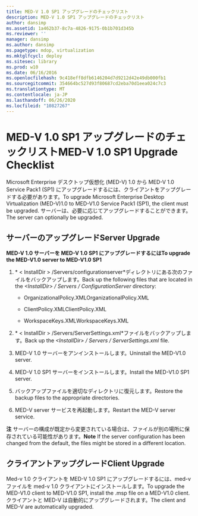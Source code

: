 ```yaml
---
title: MED-V 1.0 SP1 アップグレードのチェックリスト
description: MED-V 1.0 SP1 アップグレードのチェックリスト
author: dansimp
ms.assetid: 1a462b37-8c7a-4826-9175-0b1b701d345b
ms.reviewer: ''
manager: dansimp
ms.author: dansimp
ms.pagetype: mdop, virtualization
ms.mktglfcycl: deploy
ms.sitesec: library
ms.prod: w10
ms.date: 06/16/2016
ms.openlocfilehash: 9c418eff8dfb6146204d7d9212d42e49db000fb1
ms.sourcegitcommit: 354664bc527d93f80687cd2eba70d1eea024c7c3
ms.translationtype: MT
ms.contentlocale: ja-JP
ms.lasthandoff: 06/26/2020
ms.locfileid: "10827267"
---
```

# <span data-ttu-id="c6c80-103">MED-V 1.0 SP1 アップグレードのチェックリスト</span><span class="sxs-lookup"><span data-stu-id="c6c80-103">MED-V 1.0 SP1 Upgrade Checklist</span></span>


<span data-ttu-id="c6c80-104">Microsoft Enterprise デスクトップ仮想化 (MED-V) 1.0 から MED-V 1.0 Service Pack1 (SP1) にアップグレードするには、クライアントをアップグレードする必要があります。</span><span class="sxs-lookup"><span data-stu-id="c6c80-104">To upgrade Microsoft Enterprise Desktop Virtualization (MED-V)1.0 to MED-V1.0 Service Pack1 (SP1), the client must be upgraded.</span></span> <span data-ttu-id="c6c80-105">サーバーは、必要に応じてアップグレードすることができます。</span><span class="sxs-lookup"><span data-stu-id="c6c80-105">The server can optionally be upgraded.</span></span>

## <span data-ttu-id="c6c80-106">サーバーのアップグレード</span><span class="sxs-lookup"><span data-stu-id="c6c80-106">Server Upgrade</span></span>


**<span data-ttu-id="c6c80-107">MED-V 1.0 サーバーを MED-V 1.0 SP1 にアップグレードするには</span><span class="sxs-lookup"><span data-stu-id="c6c80-107">To upgrade the MED-V1.0 server to MED-V1.0 SP1</span></span>**

1.  <span data-ttu-id="c6c80-108">\* &lt; InstallDir &gt; /Servers/configurationserver\*ディレクトリにある次のファイルをバックアップします。</span><span class="sxs-lookup"><span data-stu-id="c6c80-108">Back up the following files that are located in the *&lt;InstallDir&gt; / Servers / ConfigurationServer* directory:</span></span>

    -   <span data-ttu-id="c6c80-109">OrganizationalPolicy.XML</span><span class="sxs-lookup"><span data-stu-id="c6c80-109">OrganizationalPolicy.XML</span></span>

    -   <span data-ttu-id="c6c80-110">ClientPolicy.XML</span><span class="sxs-lookup"><span data-stu-id="c6c80-110">ClientPolicy.XML</span></span>

    -   <span data-ttu-id="c6c80-111">WorkspaceKeys.XML</span><span class="sxs-lookup"><span data-stu-id="c6c80-111">WorkspaceKeys.XML</span></span>

2.  <span data-ttu-id="c6c80-112">\* &lt; InstallDir &gt; /Servers/ServerSettings.xml\*ファイルをバックアップします。</span><span class="sxs-lookup"><span data-stu-id="c6c80-112">Back up the *&lt;InstallDir&gt; / Servers / ServerSettings.xml* file.</span></span>

3.  <span data-ttu-id="c6c80-113">MED-V 1.0 サーバーをアンインストールします。</span><span class="sxs-lookup"><span data-stu-id="c6c80-113">Uninstall the MED-V1.0 server.</span></span>

4.  <span data-ttu-id="c6c80-114">MED-V 1.0 SP1 サーバーをインストールします。</span><span class="sxs-lookup"><span data-stu-id="c6c80-114">Install the MED-V1.0 SP1 server.</span></span>

5.  <span data-ttu-id="c6c80-115">バックアップファイルを適切なディレクトリに復元します。</span><span class="sxs-lookup"><span data-stu-id="c6c80-115">Restore the backup files to the appropriate directories.</span></span>

6.  <span data-ttu-id="c6c80-116">MED-V server サービスを再起動します。</span><span class="sxs-lookup"><span data-stu-id="c6c80-116">Restart the MED-V server service.</span></span>

<span data-ttu-id="c6c80-117">**注** サーバーの構成が既定から変更されている場合は、ファイルが別の場所に保存されている可能性があります。</span><span class="sxs-lookup"><span data-stu-id="c6c80-117">**Note** If the server configuration has been changed from the default, the files might be stored in a different location.</span></span>

 

## <span data-ttu-id="c6c80-118">クライアントアップグレード</span><span class="sxs-lookup"><span data-stu-id="c6c80-118">Client Upgrade</span></span>


<span data-ttu-id="c6c80-119">Med-v 1.0 クライアントを MED-V 1.0 SP1 にアップグレードするには、med-v ファイルを med-v 1.0 クライアントにインストールします。</span><span class="sxs-lookup"><span data-stu-id="c6c80-119">To upgrade the MED-V1.0 client to MED-V1.0 SP1, install the .msp file on a MED-V1.0 client.</span></span> <span data-ttu-id="c6c80-120">クライアントと MED-V は自動的にアップグレードされます。</span><span class="sxs-lookup"><span data-stu-id="c6c80-120">The client and MED-V are automatically upgraded.</span></span>

 

 





